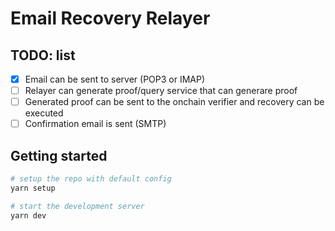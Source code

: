 # Email Recovery Relayer

## TODO: list

-   [x] Email can be sent to server (POP3 or IMAP)
-   [ ] Relayer can generate proof/query service that can generare proof
-   [ ] Generated proof can be sent to the onchain verifier and recovery can be executed
-   [ ] Confirmation email is sent (SMTP)

## Getting started

```bash
# setup the repo with default config
yarn setup
```

```bash
# start the development server
yarn dev
```
